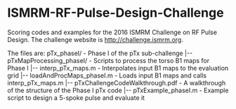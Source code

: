 # ISMRM-RF-Pulse-Design-Challenge
Scoring codes and examples for the 2016 ISMRM Challenge on RF Pulse Design. The challenge website is http://challenge.ismrm.org.

The files are:
pTx_phaseI/ - Phase I of the pTx sub-challenge
    |-- pTxMapProcessing_phaseI/ - Scripts to process the torso B1 maps for Phase I
            |-- interp_pTx_maps.m - Interpolates input B1 maps to the evaluation grid
            |-- loadAndProcMaps_phaseI.m - Loads input B1 maps and calls interp_pTx_maps.m
    |-- pTxChallengeCodeWalkthrough.pdf - A walkthrough of the structure of the Phase I pTx code
    |-- pTxExample_phaseI.m - Example script to design a 5-spoke pulse and evaluate it
